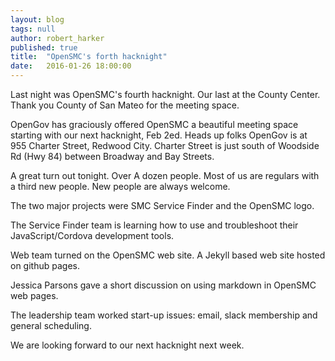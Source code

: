 ```yaml
---
layout: blog
tags: null
author: robert_harker
published: true
title:  "OpenSMC's forth hacknight"
date:   2016-01-26 18:00:00
---
```


Last night was OpenSMC's fourth hacknight.  Our last at the County Center.  Thank you County of San Mateo for the meeting space.

OpenGov has graciously offered OpenSMC a beautiful meeting space starting with our next hacknight, Feb 2ed.  Heads up folks OpenGov is at 955 Charter Street, Redwood City.  Charter Street is just south of Woodside Rd (Hwy 84) between Broadway and Bay Streets.

A great turn out tonight.  Over A dozen people.  Most of us are regulars with a third new people.  New people are always welcome.

The two major projects were SMC Service Finder and the OpenSMC logo.

The Service Finder team is learning how to use and troubleshoot their JavaScript/Cordova development tools.

Web team turned on the OpenSMC web site.  A Jekyll based web site hosted on github pages.

Jessica Parsons gave a short discussion on using markdown in OpenSMC web pages.

The leadership team worked start-up issues: email, slack membership and general scheduling.

We are looking forward to our next hacknight next week.
